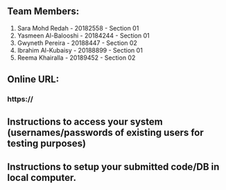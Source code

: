 ## Team Members:
  
  1. Sara Mohd Redah - 20182558 - Section 01
  2. Yasmeen Al-Balooshi - 20184244 - Section 01
  3. Gwyneth Pereira - 20188447 - Section 02
  4. Ibrahim Al-Kubaisy - 20188899 - Section 01
  5. Reema Khairalla - 20189452 - Section 02

## Online URL:
### https://




## Instructions to access your system (usernames/passwords of existing users for testing purposes)




## Instructions to setup your submitted code/DB in local computer.
